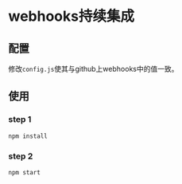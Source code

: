 # webhooks持续集成
## 配置
修改`config.js`使其与github上webhooks中的值一致。

## 使用
### step 1
```
npm install
```
### step 2
```
npm start
```
